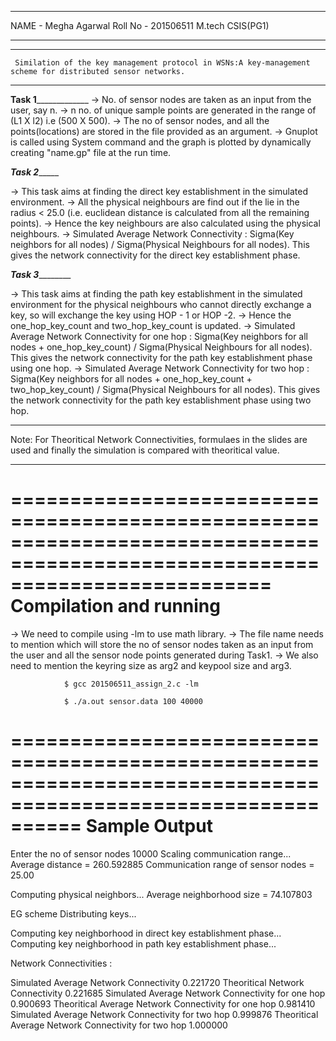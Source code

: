 ****************************************************************************************************************************

NAME - Megha Agarwal
Roll No - 201506511
M.tech CSIS(PG1)
****************************************************************************************************************************

****************************************************************************************************************************
     Similation of the key management protocol in WSNs:A key-management scheme for distributed sensor networks.
____________________________________________________________________________________________________________________________

________________________________________________Task 1_____________________________________________________________
-> No. of sensor nodes are taken as an input from the user, say n.
-> n no. of unique sample points are generated in the range of (L1 X l2) i.e (500 X 500).
-> The no of sensor nodes, and all the points(locations) are stored in the file provided as an argument.
-> Gnuplot is called using System command and the graph is plotted by dynamically creating "name.gp" file at the run time.

___________________________________________________Task 2________________________________________________________

-> This task aims at finding the direct key establishment in the simulated environment.
-> All the physical neighbours are find out if the lie in the radius < 25.0 (i.e. euclidean distance is calculated from all
the remaining points).
-> Hence the key neighbours are also calculated using the physical neighbours.
-> Simulated Average Network Connectivity : Sigma(Key neighbors for all nodes) / Sigma(Physical Neighbours for all nodes). This
gives the network connectivity for the direct key establishment phase.


_________________________________________________Task 3_________________________________________________________

-> This task aims at finding the path key establishment in the simulated environment for the physical neighbours who cannot 
directly exchange a key, so will exchange the key using HOP - 1 or HOP -2.
-> Hence the one_hop_key_count and two_hop_key_count is updated.
-> Simulated Average Network Connectivity for one hop : Sigma(Key neighbors for all nodes + one_hop_key_count) / 
Sigma(Physical Neighbours for all nodes). This gives the network connectivity for the path key establishment phase using one hop.
-> Simulated Average Network Connectivity for two hop : Sigma(Key neighbors for all nodes + one_hop_key_count + two_hop_key_count)
/ Sigma(Physical Neighbours for all nodes). This gives the network connectivity for the path key establishment phase using two hop.

____________________________________________________________________________________________________________________________
Note: For Theoritical Network Connectivities, formulaes in the slides are used and finally the simulation is compared with 
theoritical value.
____________________________________________________________________________________________________________________________

==============================================================================================================================
 						Compilation and running 
==============================================================================================================================
-> We need to compile using -lm to use math library.
-> The file name needs to mention which will store the no of sensor nodes taken as an input from the user and all the sensor node
points generated during Task1.
-> We also need to mention the keyring size as arg2 and keypool size and arg3.

				$ gcc 201506511_assign_2.c -lm

				$ ./a.out sensor.data 100 40000


==============================================================================================================
 						    Sample Output
==============================================================================================================
Enter the no of sensor nodes
10000
Scaling communication range...
Average distance = 260.592885
Communication range of sensor nodes = 25.00

Computing physical neighbors...
Average neighborhood size = 74.107803

EG scheme
Distributing keys...

Computing key neighborhood in direct key establishment phase...
Computing key neighborhood in path key establishment phase...

Network Connectivities : 

Simulated Average Network Connectivity
0.221720
Theoritical Network Connectivity
0.221685
Simulated Average Network Connectivity for one hop
0.900693
Theoritical Average Network Connectivity for one hop
0.981410
Simulated Average Network Connectivity for two hop
0.999876
Theoritical Average Network Connectivity for two hop
1.000000


